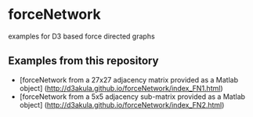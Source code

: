 # forceNetwork
examples for D3 based force directed graphs

## Examples from this repository
- [forceNetwork from a 27x27 adjacency matrix provided as a Matlab object] (http://d3akula.github.io/forceNetwork/index_FN1.html)
- [forceNetwork from a 5x5 adjacency sub-matrix provided as a Matlab object] (http://d3akula.github.io/forceNetwork/index_FN2.html)

